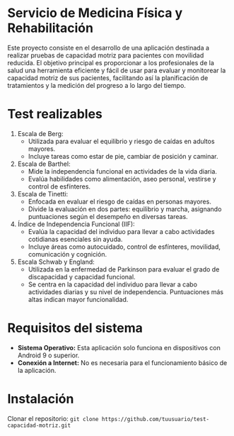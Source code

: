 # Servicio de Medicina Física y Rehabilitación
Este proyecto consiste en el desarrollo de una aplicación destinada a realizar pruebas de capacidad motriz para pacientes con movilidad reducida. El objetivo principal es proporcionar a los profesionales de la salud una herramienta eficiente y fácil de usar para evaluar y monitorear la capacidad motriz de sus pacientes, facilitando así la planificación de tratamientos y la medición del progreso a lo largo del tiempo.
# Test realizables
1. Escala de Berg:
	- Utilizada para evaluar el equilibrio y riesgo de caídas en adultos mayores.
	- Incluye tareas como estar de pie, cambiar de posición y caminar.
2. Escala de Barthel:
	* Mide la independencia funcional en actividades de la vida diaria.
	* Evalúa habilidades como alimentación, aseo personal, vestirse y control de esfínteres.
3. Escala de Tinetti:
	* Enfocada en evaluar el riesgo de caídas en personas mayores.
	* Divide la evaluación en dos partes: equilibrio y marcha, asignando puntuaciones según el desempeño en diversas tareas.
4. Índice de Independencia Funcional (IIF):
	* Evalúa la capacidad del individuo para llevar a cabo actividades cotidianas esenciales sin ayuda.
	* Incluye áreas como autocuidado, control de esfínteres, movilidad, comunicación y cognición.
5. Escala Schwab y England:
	* Utilizada en la enfermedad de Parkinson para evaluar el grado de discapacidad y capacidad funcional.
	* Se centra en la capacidad del individuo para llevar a cabo actividades diarias y su nivel de independencia. Puntuaciones más altas indican mayor funcionalidad.
# Requisitos del sistema
* **Sistema Operativo:** Esta aplicación solo funciona en dispositivos con Android 9 o superior.
* **Conexión a Internet:** No es necesaria para el funcionamiento básico de la aplicación.
# Instalación
Clonar el repositorio:
```git clone https://github.com/tuusuario/test-capacidad-motriz.git```
